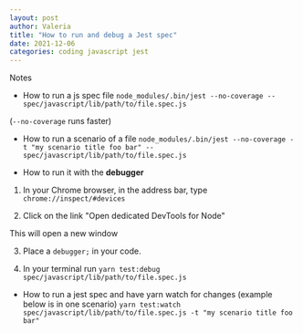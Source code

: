 ```yaml
---
layout: post
author: Valeria
title: "How to run and debug a Jest spec"
date: 2021-12-06
categories: coding javascript jest
---
```

Notes

- How to run a js spec file
`node_modules/.bin/jest --no-coverage -- spec/javascript/lib/path/to/file.spec.js`

(`--no-coverage` runs faster)

- How to run a scenario of a file
`node_modules/.bin/jest --no-coverage -t "my scenario title foo bar" -- spec/javascript/lib/path/to/file.spec.js`

- How to run it with the **debugger**
1) In your Chrome browser, in the address bar, type `chrome://inspect/#devices`

2) Click on the link "Open dedicated DevTools for Node"

This will open a new window

3) Place a `debugger;` in your code.

4) In your terminal run
`yarn test:debug  spec/javascript/lib/path/to/file.spec.js`


- How to run a jest spec and have yarn watch for changes (example below is in one scenario)
`yarn test:watch spec/javascript/lib/path/to/file.spec.js -t "my scenario title foo bar"`
